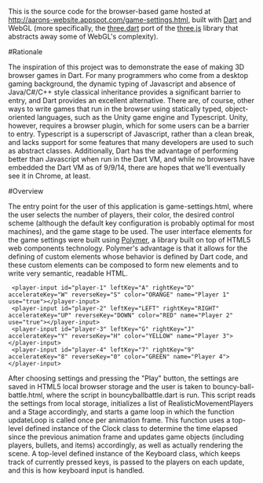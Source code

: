 This is the source code for the browser-based game hosted at http://aarons-website.appspot.com/game-settings.html, built with [Dart](https://www.dartlang.org/) and WebGL (more specifically, the [three.dart](https://github.com/threeDart/three.dart) port of the [three.js](www.threejs.org) library that abstracts away some of WebGL's complexity).

#Rationale

The inspiration of this project was to demonstrate the ease of making 3D browser games in Dart. For many programmers who come from a desktop gaming background, the dynamic typing of Javascript and absence of Java/C#/C++ style classical inheritance provides a significant barrier to entry, and Dart provides an excellent alternative. There are, of course, other ways to write games that run in the browser using statically typed, object-oriented languages, such as the Unity game engine and Typescript. Unity, however, requires a browser plugin, which for some users can be a barrier to entry. Typescript is a superscript of Javascript, rather than a clean break, and lacks support for some features that many developers are used to such as abstract classes. Additionally, Dart has the advantage of performing better than Javascript when run in the Dart VM, and while no browsers have embedded the Dart VM as of 9/9/14, there are hopes that we'll eventually see it in Chrome, at least.

#Overview

The entry point for the user of this application is game-settings.html, where the user selects the number of players, their color, the desired control scheme (although the default key configuration is probably optimal for most machines), and the game stage to be used. The user interface elements for the game settings were built using [Polymer](http://www.polymer-project.org/), a library built on top of HTML5 web components technology. Polymer's advantage is that it allows for the defining of custom elements whose behavior is defined by Dart code, and these custom elements can be composed to form new elements and to write very semantic, readable HTML.

```
 <player-input id="player-1" leftKey="A" rightKey="D" accelerateKey="W" reverseKey="S" color="ORANGE" name="Player 1" use="true"></player-input>
 <player-input id="player-2" leftKey="LEFT" rightKey="RIGHT" accelerateKey="UP" reverseKey="DOWN" color="RED" name="Player 2" use="true"></player-input>
 <player-input id="player-3" leftKey="G" rightKey="J" accelerateKey="Y" reverseKey="H" color="YELLOW" name="Player 3"></player-input>
 <player-input id="player-4" leftKey="7" rightKey="9" accelerateKey="8" reverseKey="0" color="GREEN" name="Player 4"></player-input>
```

After choosing settings and pressing the "Play" button, the settings are saved in HTML5 local browser storage and the user is taken to bouncy-ball-battle.html, where the script in bouncyballbattle.dart is run. This script reads the settings from local storage, initializes a list of RealisticMovementPlayers and a Stage accordingly, and starts a game loop in which the function updateLoop is called once per animation frame. This function uses a top-level defined instance of the Clock class to determine the time elapsed since the previous animation frame and updates game objects (including players, bullets, and items) accordingly, as well as actually rendering the scene. A top-level defined instance of the Keyboard class, which keeps track of currently pressed keys, is passed to the players on each update, and this is how keyboard input is handled.